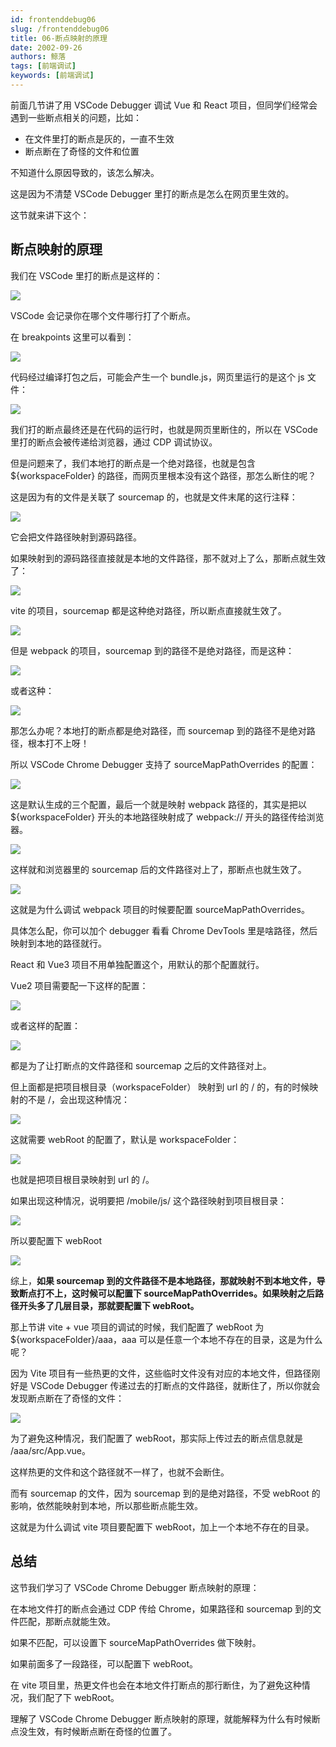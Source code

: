 ```yaml
---
id: frontenddebug06
slug: /frontenddebug06
title: 06-断点映射的原理
date: 2002-09-26
authors: 鲸落
tags: [前端调试]
keywords: [前端调试]
---
```


前面几节讲了用 VSCode Debugger 调试 Vue 和 React 项目，但同学们经常会遇到一些断点相关的问题，比如：

- 在文件里打的断点是灰的，一直不生效
- 断点断在了奇怪的文件和位置

不知道什么原因导致的，该怎么解决。

这是因为不清楚 VSCode Debugger 里打的断点是怎么在网页里生效的。

这节就来讲下这个：



## 断点映射的原理

我们在 VSCode 里打的断点是这样的：

![](06-断点映射的原理.assets/fbe857ce3e2146dca3287a2b12528fb7tplv-k3u1fbpfcp-watermark.png)

VSCode 会记录你在哪个文件哪行打了个断点。

在 breakpoints 这里可以看到：

![](06-断点映射的原理.assets/34941e3fd76b4c54b8d501094ee70f6atplv-k3u1fbpfcp-watermark.png)

代码经过编译打包之后，可能会产生一个 bundle.js，网页里运行的是这个 js 文件：

![](06-断点映射的原理.assets/5ab8b204ccca407c81dd98e667ea9de9tplv-k3u1fbpfcp-watermark.png)

我们打的断点最终还是在代码的运行时，也就是网页里断住的，所以在 VSCode 里打的断点会被传递给浏览器，通过 CDP 调试协议。

但是问题来了，我们本地打的断点是一个绝对路径，也就是包含 \${workspaceFolder} 的路径，而网页里根本没有这个路径，那怎么断住的呢？

这是因为有的文件是关联了 sourcemap 的，也就是文件末尾的这行注释：

![](06-断点映射的原理.assets/932f8f81ee954ce3a83c6261b46f5c09tplv-k3u1fbpfcp-watermark.png)

它会把文件路径映射到源码路径。

如果映射到的源码路径直接就是本地的文件路径，那不就对上了么，那断点就生效了：

![](06-断点映射的原理.assets/18fa6721304d461dabf67c03cadd516btplv-k3u1fbpfcp-watermark.png)

vite 的项目，sourcemap 都是这种绝对路径，所以断点直接就生效了。

![](06-断点映射的原理.assets/4fbec9c7d95e4ebfaf52bb729e3edddetplv-k3u1fbpfcp-watermark.png)

但是 webpack 的项目，sourcemap 到的路径不是绝对路径，而是这种：

![](06-断点映射的原理.assets/928ac6f5fe964bccabf5268a054ef32btplv-k3u1fbpfcp-watermark.png)

或者这种：

![](06-断点映射的原理.assets/d0fc212ec7b74fb6b4ee20ca3c577adftplv-k3u1fbpfcp-watermark.png)

那怎么办呢？本地打的断点都是绝对路径，而 sourcemap 到的路径不是绝对路径，根本打不上呀！

所以 VSCode Chrome Debugger 支持了 sourceMapPathOverrides 的配置：

![](06-断点映射的原理.assets/ff04072088d448bab925b4c76ccd5aabtplv-k3u1fbpfcp-watermark.png)

这是默认生成的三个配置，最后一个就是映射 webpack 路径的，其实是把以 \${workspaceFolder} 开头的本地路径映射成了 webpack:// 开头的路径传给浏览器。

![](06-断点映射的原理.assets/3b1882c4f37046b0b383f72eae601916tplv-k3u1fbpfcp-watermark.png)

这样就和浏览器里的 sourcemap 后的文件路径对上了，那断点也就生效了。

![](06-断点映射的原理.assets/61e3fe4e6f654caa97fd4b80cca4fe57tplv-k3u1fbpfcp-watermark.png)

这就是为什么调试 webpack 项目的时候要配置 sourceMapPathOverrides。

具体怎么配，你可以加个 debugger 看看 Chrome DevTools 里是啥路径，然后映射到本地的路径就行。

React 和 Vue3 项目不用单独配置这个，用默认的那个配置就行。

Vue2 项目需要配一下这样的配置：

![](06-断点映射的原理.assets/4aaaa12f89f74f73ab7dcc0383371669tplv-k3u1fbpfcp-watermark.png)

或者这样的配置：

![](06-断点映射的原理.assets/aa4fa01d110e4cbfa0cc75036a7e985dtplv-k3u1fbpfcp-watermark.png)

都是为了让打断点的文件路径和 sourcemap 之后的文件路径对上。

但上面都是把项目根目录（workspaceFolder） 映射到 url 的 / 的，有的时候映射的不是 /，会出现这种情况：

![](06-断点映射的原理.assets/dda43d9886f64bd999a8183601ff16c2tplv-k3u1fbpfcp-watermark.png)

这就需要 webRoot 的配置了，默认是 workspaceFolder：

![](06-断点映射的原理.assets/58b595fde54f4e31a8ec1b1d3d83d304tplv-k3u1fbpfcp-watermark.png)

也就是把项目根目录映射到 url 的 /。

如果出现这种情况，说明要把 /mobile/js/ 这个路径映射到项目根目录：

![](06-断点映射的原理.assets/f3c16f7f6a05499faa31eaacdf8951catplv-k3u1fbpfcp-watermark.png)

所以要配置下 webRoot

![](06-断点映射的原理.assets/7a75cdf602dd4ad3889ffb38d569869dtplv-k3u1fbpfcp-watermark.png)

综上，**如果 sourcemap 到的文件路径不是本地路径，那就映射不到本地文件，导致断点打不上，这时候可以配置下 sourceMapPathOverrides。如果映射之后路径开头多了几层目录，那就要配置下 webRoot。**

那上节讲 vite + vue 项目的调试的时候，我们配置了 webRoot 为 \${workspaceFolder}/aaa，aaa 可以是任意一个本地不存在的目录，这是为什么呢？

因为 Vite 项目有一些热更的文件，这些临时文件没有对应的本地文件，但路径刚好是 VSCode Debugger 传递过去的打断点的文件路径，就断住了，所以你就会发现断点断在了奇怪的文件：

![](06-断点映射的原理.assets/30b81777bcc944ef9202c313e0b36f74tplv-k3u1fbpfcp-watermark.png)

为了避免这种情况，我们配置了 webRoot，那实际上传过去的断点信息就是 /aaa/src/App.vue。

这样热更的文件和这个路径就不一样了，也就不会断住。

而有 sourcemap 的文件，因为 sourcemap 到的是绝对路径，不受 webRoot 的影响，依然能映射到本地，所以那些断点能生效。

这就是为什么调试 vite 项目要配置下 webRoot，加上一个本地不存在的目录。



## 总结

这节我们学习了 VSCode Chrome Debugger 断点映射的原理：

在本地文件打的断点会通过 CDP 传给 Chrome，如果路径和 sourcemap 到的文件匹配，那断点就能生效。

如果不匹配，可以设置下 sourceMapPathOverrides 做下映射。

如果前面多了一段路径，可以配置下 webRoot。

在 vite 项目里，热更文件也会在本地文件打断点的那行断住，为了避免这种情况，我们配了下 webRoot。

理解了 VSCode Chrome Debugger 断点映射的原理，就能解释为什么有时候断点没生效，有时候断点断在奇怪的位置了。

